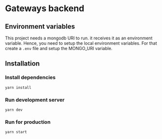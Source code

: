 # Gateways backend

## Environment variables

This project needs a mongodb URI to run. it receives it as an environment variable.
Hence, you need to setup the local environment variables. For that create a `.env` file and setup the MONGO_URI variable.

## Installation

### Install dependencies

`yarn install`

### Run development server

`yarn dev`

### Run for production

`yarn start`
